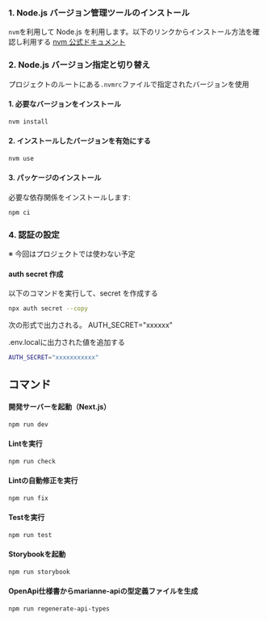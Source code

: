 ### 1. Node.js バージョン管理ツールのインストール

`nvm`を利用して Node.js を利用します。以下のリンクからインストール方法を確認し利用する
[nvm 公式ドキュメント](https://github.com/nvm-sh/nvm)

### 2. Node.js バージョン指定と切り替え

プロジェクトのルートにある`.nvmrc`ファイルで指定されたバージョンを使用

#### 1. 必要なバージョンをインストール

```bash
nvm install
```

#### 2. インストールしたバージョンを有効にする

```bash
nvm use
```

#### 3. パッケージのインストール

必要な依存関係をインストールします:

```bash
npm ci
```

### 4. 認証の設定
※ 今回はプロジェクトでは使わない予定
#### auth secret 作成

以下のコマンドを実行して、secret を作成する

```bash
npx auth secret --copy
```

次の形式で出力される。
AUTH_SECRET="xxxxxx"

.env.localに出力された値を追加する

```bash
AUTH_SECRET="xxxxxxxxxxx"
```

## コマンド

#### 開発サーバーを起動（Next.js）

```bash
npm run dev
```

#### Lintを実行

```bash
npm run check
```

#### Lintの自動修正を実行

```bash
npm run fix
```

#### Testを実行

```bash
npm run test
```

#### Storybookを起動

```bash
npm run storybook
```

#### OpenApi仕様書からmarianne-apiの型定義ファイルを生成

```bash
npm run regenerate-api-types
```